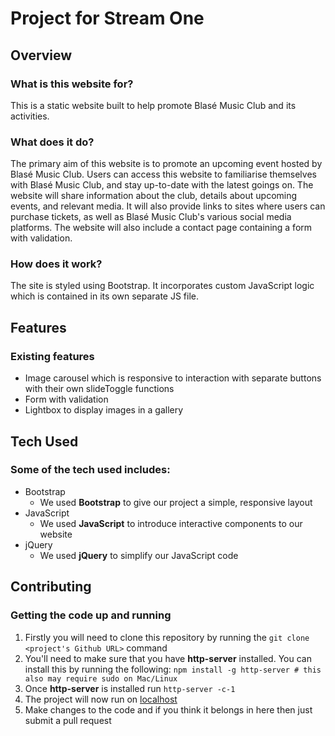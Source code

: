 # Project for Stream One

## Overview

### What is this website for?

This is a static website built to help promote Blasé Music Club and its activities.

### What does it do?

The primary aim of this website is to promote an upcoming event hosted by Blasé Music Club. Users can access this website to familiarise themselves with Blasé Music Club, and stay up-to-date with the latest goings on. The website will share information about the club, details about upcoming events, and relevant media. It will also provide links to sites where users can purchase tickets, as well as Blasé Music Club's various social media platforms. The website will also include a contact page containing a form with validation.

### How does it work?

The site is styled using Bootstrap. It incorporates custom JavaScript logic which is contained in its own separate JS file.

## Features

### Existing features
- Image carousel which is responsive to interaction with separate buttons with their own slideToggle functions
- Form with validation
- Lightbox to display images in a gallery

## Tech Used

### Some of the tech used includes:

- Bootstrap
	- We used **Bootstrap** to give our project a simple, responsive layout
- JavaScript
	- We used **JavaScript** to introduce interactive components to our website
- jQuery
	- We used **jQuery** to simplify our JavaScript code

## Contributing

### Getting the code up and running
1. Firstly you will need to clone this repository by running the ```git clone <project's Github URL>``` command
2. You'll need to make sure that you have **http-server** installed. You can install this by running the following: ```npm install -g http-server # this also may require sudo on Mac/Linux```
3. Once **http-server** is installed run ```http-server -c-1```
4. The project will now run on [localhost](http://127.0.0.1:8080)
5. Make changes to the code and if you think it belongs in here then just submit a pull request